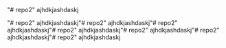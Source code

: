 "# repo2" 
ajhdkjashdaskj

"# repo2" 
ajhdkjashdaskj"# repo2" 
ajhdkjashdaskj"# repo2" 
ajhdkjashdaskj"# repo2" 
ajhdkjashdaskj"# repo2" 
ajhdkjashdaskj"# repo2" 
ajhdkjashdaskj"# repo2" 
ajhdkjashdaskj